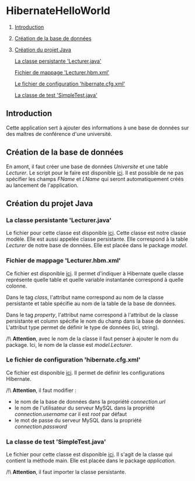 # HibernateHelloWorld

1. [Introduction](#title1)
2. [Création de la base de données](#title2)
3. [Création du projet Java](#title3)

   [La classe persistante 'Lecturer.java'](#subtitle1)
   
   [Fichier de mappage 'Lecturer.hbm.xml'](#subtitle2)
   
   [Le fichier de configuration 'hibernate.cfg.xml'](#subtitle3)
   
   [La classe de test 'SimpleTest.java'](#subtitle4)

## <a name="title1">Introduction</a>

Cette application sert à ajouter des informations à une base de données sur des maîtres de conférence d'une université.

## <a name="title2">Création de la base de données</a>

En amont, il faut créer une base de données *Universite* et une table *Lecturer*. Le script pour le faire est disponible [ici](https://github.com/vanessahuhn/HibernateHelloWorld/blob/master/SQL/createDB%20%2B%20table.sql). Il est possible de ne pas spécifier les champs *FName* et *LName* qui seront automatiquement créés au lancement de l'application.

## <a name="title3">Création du projet Java</a>

### <a name="subtitle1">La classe persistante 'Lecturer.java'</a>

Le fichier pour cette classe est disponible [ici](https://github.com/vanessahuhn/HibernateHelloWorld/blob/master/src/model/Lecturer.java). Cette classe est notre classe modèle. Elle est aussi appelée classe persistante. Elle correspond à la table *Lecturer* de notre base de données. Elle est placée dans le package *model*.

### <a name="subtitle2">Fichier de mappage 'Lecturer.hbm.xml'</a>

Ce fichier est disponible [ici](https://github.com/vanessahuhn/HibernateHelloWorld/blob/master/src/Lecturer.hbm.xml). Il permet d'indiquer à Hibernate quelle classe représente quelle table et quelle variable instantanée correspond à quelle colonne. 

Dans le tag *class*, l'attribut name correspond au nom de la classe persistante et table spécifie au nom de la table de la base de données.

Dans le tag *property*, l'attribut name correspond à l'attribut de la classe persistante et column spécifie le nom du champ dans la base de données. L'attribut type permet de définir le type de données (ici, string).

/!\ **Attention**, avec le nom de la classe il faut penser à ajouter le nom du package. Ici, le nom de la classe est *model.Lecturer*.

### <a name="subtitle3">Le fichier de configuration 'hibernate.cfg.xml'</a>

Ce fichier est disponible [ici](https://github.com/vanessahuhn/HibernateHelloWorld/blob/master/src/hibernate.cfg.xml). Il permet de définir les configurations Hibernate.

/!\ **Attention**, il faut modifier :

- le nom de la base de données dans la propriété *connection.url*
- le nom de l'utilisateur du serveur MySQL dans la propriété *connection.username* car il est *root* par défaut
- le mot de passe du serveur MySQL dans la propriété *connection.password*


### <a name="subtitle4">La classe de test 'SimpleTest.java'</a>

Le fichier pour cette classe est disponible [ici](https://github.com/vanessahuhn/HibernateHelloWorld/blob/master/src/application/SimpleTest.java). Il s'agit de la classe qui contient la méthode main. Elle est placée dans le package *application*.

/!\ **Attention**, il faut importer la classe persistante.
